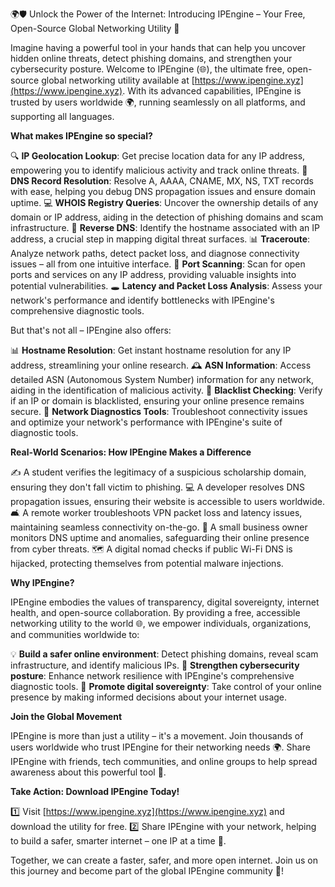 🌍🛡️ Unlock the Power of the Internet: Introducing IPEngine – Your Free, Open-Source Global Networking Utility 🚀

Imagine having a powerful tool in your hands that can help you uncover hidden online threats, detect phishing domains, and strengthen your cybersecurity posture. Welcome to IPEngine (🌐), the ultimate free, open-source global networking utility available at [https://www.ipengine.xyz](https://www.ipengine.xyz). With its advanced capabilities, IPEngine is trusted by users worldwide 🌍, running seamlessly on all platforms, and supporting all languages.

**What makes IPEngine so special?**

🔍 **IP Geolocation Lookup**: Get precise location data for any IP address, empowering you to identify malicious activity and track online threats.
📡 **DNS Record Resolution**: Resolve A, AAAA, CNAME, MX, NS, TXT records with ease, helping you debug DNS propagation issues and ensure domain uptime.
💻 **WHOIS Registry Queries**: Uncover the ownership details of any domain or IP address, aiding in the detection of phishing domains and scam infrastructure.
🚫 **Reverse DNS**: Identify the hostname associated with an IP address, a crucial step in mapping digital threat surfaces.
📊 **Traceroute**: Analyze network paths, detect packet loss, and diagnose connectivity issues – all from one intuitive interface.
💸 **Port Scanning**: Scan for open ports and services on any IP address, providing valuable insights into potential vulnerabilities.
🕳️ **Latency and Packet Loss Analysis**: Assess your network's performance and identify bottlenecks with IPEngine's comprehensive diagnostic tools.

But that's not all – IPEngine also offers:

📊 **Hostname Resolution**: Get instant hostname resolution for any IP address, streamlining your online research.
🕰️ **ASN Information**: Access detailed ASN (Autonomous System Number) information for any network, aiding in the identification of malicious activity.
🚨 **Blacklist Checking**: Verify if an IP or domain is blacklisted, ensuring your online presence remains secure.
💼 **Network Diagnostics Tools**: Troubleshoot connectivity issues and optimize your network's performance with IPEngine's suite of diagnostic tools.

**Real-World Scenarios: How IPEngine Makes a Difference**

✍️ A student verifies the legitimacy of a suspicious scholarship domain, ensuring they don't fall victim to phishing.
💻 A developer resolves DNS propagation issues, ensuring their website is accessible to users worldwide.
🛋️ A remote worker troubleshoots VPN packet loss and latency issues, maintaining seamless connectivity on-the-go.
🏢 A small business owner monitors DNS uptime and anomalies, safeguarding their online presence from cyber threats.
🗺️ A digital nomad checks if public Wi-Fi DNS is hijacked, protecting themselves from potential malware injections.

**Why IPEngine?**

IPEngine embodies the values of transparency, digital sovereignty, internet health, and open-source collaboration. By providing a free, accessible networking utility to the world 🌐, we empower individuals, organizations, and communities worldwide to:

💡 **Build a safer online environment**: Detect phishing domains, reveal scam infrastructure, and identify malicious IPs.
🔑 **Strengthen cybersecurity posture**: Enhance network resilience with IPEngine's comprehensive diagnostic tools.
🚀 **Promote digital sovereignty**: Take control of your online presence by making informed decisions about your internet usage.

**Join the Global Movement**

IPEngine is more than just a utility – it's a movement. Join thousands of users worldwide who trust IPEngine for their networking needs 🌍. Share IPEngine with friends, tech communities, and online groups to help spread awareness about this powerful tool 🤝.

**Take Action: Download IPEngine Today!**

1️⃣ Visit [https://www.ipengine.xyz](https://www.ipengine.xyz) and download the utility for free.
2️⃣ Share IPEngine with your network, helping to build a safer, smarter internet – one IP at a time 🚀.

Together, we can create a faster, safer, and more open internet. Join us on this journey and become part of the global IPEngine community 💪!